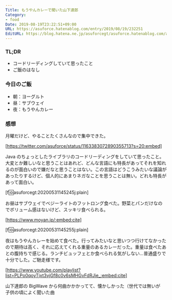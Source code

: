 ```yaml
---
Title: もうやんカレーで聞いた山下達郎
Category:
- food
Date: 2019-08-19T23:22:51+09:00
URL: https://asuforce.hatenablog.com/entry/2019/08/19/232251
EditURL: https://blog.hatena.ne.jp/asuforcegt/asuforce.hatenablog.com/atom/entry/26006613400287188
---
```


### TL;DR

- コードリーディングしていて思ったこと
- ご飯のはなし

### 今日のご飯

- 朝：ヨーグルト
- 昼：サブウェイ
- 夜：もうやんカレー

### 感想

月曜だけど、やることたくさんなので集中できた。

[https://twitter.com/asuforce/status/1163383072890355713?s=20:embed]

Java のちょっとしたライブラリのコードリーディングをしていて思ったこと。大変とか難しいなと思うことはあれど、どんな言語にも特長があってそれを知れるのが面白いので嫌だなと思うことはない。この言語はどうこうみたいな議論があったりするけど、個人的にあまりネガなことを思うことは無い。どれも特長があって面白い。

[f:id:asuforcegt:20200531145245j:plain]

お昼はサブウェイでベジーライトのフットロング食べた。野菜とパンだけなのでボリューム感はないけど、スッキリ食べられる。

[https://www.moyan.jp/:embed:cite]


[f:id:asuforcegt:20200531145255j:plain]

夜はもうやんカレーを始めて食べた。行ってみたいなと思いつつ行けてなかったので期待は高く、それに応えてくれる重量のあるカレーだった。重量は食べたあとの腹持ちで感じる。ランチビュッフェとか食べられる気がしない...普通盛りで十分でした。ご馳走様です。


[https://www.youtube.com/playlist?list=PLPo0qoyTjxt3vjGf8c0v6sMHGvFdRJie_:embed:cite]


山下達郎の BigWave から何曲かかかってて、懐かしかった（世代では無いが  
子供の頃によく聞いた曲
